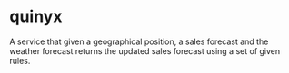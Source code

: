 # quinyx
A service that given a geographical position, a sales forecast and the weather forecast returns the updated sales forecast using a set of given rules.
